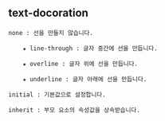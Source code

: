 ## text-docoration

    none : 선을 만들지 않습니다.

        ★ line-through : 글자 중간에 선을 만듭니다.

        ★ overline : 글자 위에 선을 만듭니다.

        ★ underline : 글자 아래에 선을 만듭니다.

    initial : 기본값으로 설정합니다.

    inherit : 부모 요소의 속성값을 상속받습니다.

